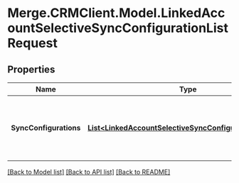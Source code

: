 # Merge.CRMClient.Model.LinkedAccountSelectiveSyncConfigurationListRequest

## Properties

Name | Type | Description | Notes
------------ | ------------- | ------------- | -------------
**SyncConfigurations** | [**List&lt;LinkedAccountSelectiveSyncConfigurationRequest&gt;**](LinkedAccountSelectiveSyncConfigurationRequest.md) | The selective syncs associated with a linked account. | 

[[Back to Model list]](../README.md#documentation-for-models) [[Back to API list]](../README.md#documentation-for-api-endpoints) [[Back to README]](../README.md)

